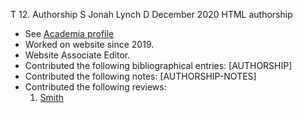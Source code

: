 T 12. Authorship
S Jonah Lynch
D December 2020
HTML authorship



- See [Academia profile](https://univp.academia.edu/JonahLynch)
- Worked on website since 2019.
- Website Associate Editor.
- Contributed the following bibliographical entries:
    [AUTHORSHIP]
- Contributed the following notes:
    [AUTHORSHIP-NOTES]
- Contributed the following reviews:
    1. [Smith](../synopses/Smith.htm)
